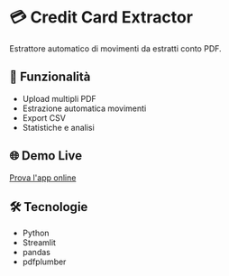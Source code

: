 # 💳 Credit Card Extractor

Estrattore automatico di movimenti da estratti conto PDF.

## 🚀 Funzionalità
- Upload multipli PDF
- Estrazione automatica movimenti
- Export CSV
- Statistiche e analisi

## 🌐 Demo Live
[Prova l'app online](https://tuaapp.streamlit.app)

## 🛠️ Tecnologie
- Python
- Streamlit
- pandas
- pdfplumber
